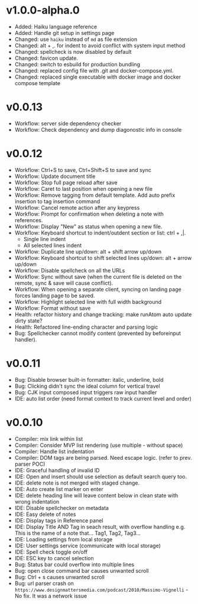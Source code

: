 # v1.0.0-alpha.0

- Added: Haiku language reference
- Added: Handle git setup in settings page
- Changed: use `haiku` instead of `md` as file extension
- Changed: alt + ,. for indent to avoid conflict with system input method
- Changed: spellcheck is now disabled by default
- Changed: favicon update.
- Changed: switch to esbuild for production bundling
- Changed: replaced config file with .git and docker-compose.yml.
- Changed: replaced single executable with docker image and docker compose template

# v0.0.13

- Workflow: server side dependency checker
- Workflow: Check dependency and dump diagonostic info in console

# v0.0.12

- Workflow: Ctrl+S to save, Ctrl+Shift+S to save and sync
- Workflow: Update document title
- Workflow: Stop full page reload after save
- Workflow: Caret to last position when opening a new file
- Workflow: Remove tagging from default template. Add auto prefix insertion to tag insertion command
- Workflow: Cancel remote action after any keypress
- Workflow: Prompt for confirmation when deleting a note with references.
- Workflow: Display "New" as status when opening a new file.
- Workflow: Keyboard shortcut to indent/outdent section or list: ctrl + ,|.
  - Single line indent
  - All selected lines indent
- Workflow: Duplicate line up/down: alt + shift arrow up/down
- Workflow: Keyboard shortcut to shift selected lines up/down: alt + arrow up/down
- Workflow: Disable spellcheck on all the URLs
- Workflow: Sync without save (when the current file is deleted on the remote, sync & save will cause conflict).
- Workflow: When opening a separate client, syncing on landing page forces landing page to be saved.
- Workflow: Highlight selected line with full width background
- Workflow: Format without save
- Health: refactor history and change tracking: make runAtom auto update dirty state?
- Health: Refactored line-ending character and parsing logic
- Bug: Spellchecker cannot modify content (prevented by beforeinput handler).

# v0.0.11

- Bug: Disable browser built-in formatter: italic, underline, bold
- Bug: Clicking didn't sync the ideal column for vertical travel
- Bug: CJK input composed input triggers raw input handler
- IDE: auto list order (need format context to track current level and order)

# v0.0.10

- Compiler: mix link within list
- Compiler: Consider MVP list rendering (use multiple - without space)
- Compiler: Handle list indentation
- Compiler: DOM tags are being parsed. Need escape logic. (refer to prev. parser POC)
- IDE: Graceful handling of invalid ID
- IDE: Open and insert should use selection as default search query too.
- IDE: delete note is not merged with staged change.
- IDE: Auto create list marker on enter
- IDE: delete heading line will leave content below in clean state with wrong indentation
- IDE: Disable spellchecker on metadata
- IDE: Easy delete of notes
- IDE: Display tags in Reference panel
- IDE: Display Title AND Tag in seach result, with overflow handling e.g. This is the name of a note that... Tag1, Tag2, Tag3...
- IDE: Loading settings from local storage
- IDE: User settings service (communicate with local storage)
- IDE: Spell check toggle on/off
- IDE: ESC key to cancel selection
- Bug: Status bar could overflow into multiple lines
- Bug: open close command bar causes unwanted scroll
- Bug: Ctrl + s causes unwanted scroll
- Bug: url parser crash on `https://www.designmattersmedia.com/podcast/2010/Massimo-Vignelli` - No fix. It was a network issue

